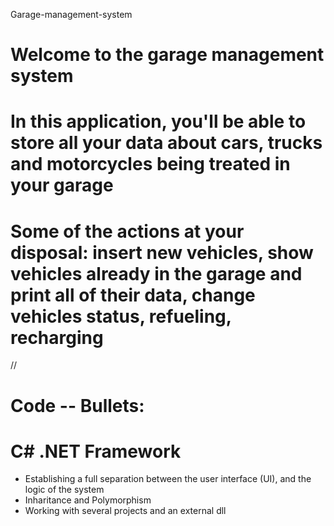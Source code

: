 Garage-management-system
# Welcome to the garage management system
# In this application, you'll be able to store all your data about cars, trucks and motorcycles being treated in your garage
# Some of the actions at your disposal: insert new vehicles, show vehicles already in the garage and print all of their data, change vehicles status, refueling, recharging
//
# Code -- Bullets:
# C# .NET Framework
* Establishing a full separation between the user interface (UI), and the logic of the system
* Inharitance and Polymorphism
* Working with several projects and an external dll
